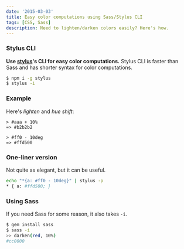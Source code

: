 ```yaml
---
date: '2015-03-03'
title: Easy color computations using Sass/Stylus CLI
tags: [CSS, Sass]
description: Need to lighten/darken colors easily? Here's how.
---
```


### Stylus CLI

<!-- {.-literate-style} -->

**Use [stylus]'s CLI for easy color computations.** Stylus CLI is faster than Sass and has shorter syntax for color computations.

```bash
$ npm i -g stylus
$ stylus -i
```

<!-- {.-terminal} -->

### Example

<!-- {.-literate-style} -->

Here's _lighten_ and _hue shift_:

```
> #aaa + 10%
=> #b2b2b2

> #ff0 - 10deg
=> #ffd500
```

<!-- {.-terminal} -->

### One-liner version

<!-- {.-literate-style} -->

Not quite as elegant, but it can be useful.

```bash
echo "*{a: #ff0 - 10deg}" | stylus -p
* { a: #ffd500; }
```

<!-- {.-terminal} -->

### Using Sass

<!-- {.-literate-style} -->

If you need Sass for some reason, it also takes `-i`.

```sh
$ gem install sass
$ sass -i
>> darken(red, 10%)
#cc0000
```

<!-- {.-terminal} -->

[stylus]: http://learnboost.github.io/stylus
